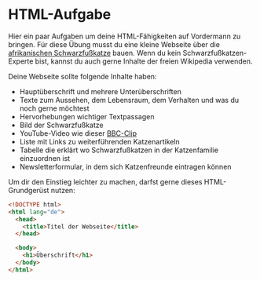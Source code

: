 # HTML-Aufgabe

Hier ein paar Aufgaben um deine HTML-Fähigkeiten auf Vordermann zu bringen. Für diese Übung musst du eine kleine Webseite über die [afrikanischen Schwarzfußkatze](https://de.wikipedia.org/wiki/Schwarzfu%C3%9Fkatze) bauen. Wenn du kein Schwarzfußkatzen-Experte bist, kannst du auch gerne Inhalte der freien Wikipedia verwenden.

Deine Webseite sollte folgende Inhalte haben:

- Hauptüberschrift und mehrere Unterüberschriften
- Texte zum Aussehen, dem Lebensraum, dem Verhalten und was du noch gerne möchtest
- Hervorhebungen wichtiger Textpassagen
- Bild der Schwarzfußkatze
- YouTube-Video wie dieser [BBC-Clip](https://www.youtube.com/watch?v=s6d9rqhivQY)
- Liste mit Links zu weiterführenden Katzenartikeln
- Tabelle die erklärt wo Schwarzfußkatzen in der Katzenfamilie einzuordnen ist
- Newsletterformular, in dem sich Katzenfreunde eintragen können

Um dir den Einstieg leichter zu machen, darfst gerne dieses HTML-Grundgerüst nutzen:

```html
<!DOCTYPE html>
<html lang="de">
  <head>
    <title>Titel der Webseite</title>
  </head>

  <body>
    <h1>Überschrift</h1>
  </body>
</html>
```
